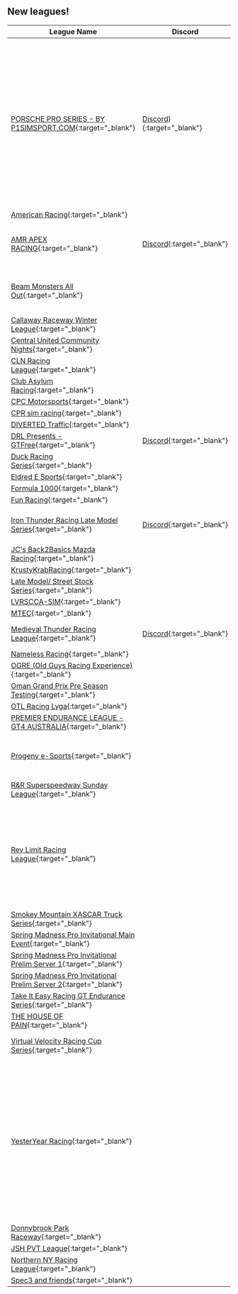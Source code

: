 ## New leagues!

| League Name | Discord | About |
|---------------------------------------------------------------------------------------------------------------------------------------------|-----------------------------------------------------------|-----------------------------------------------------------------------------------------------------------------------------------------------------------------------------------------------------------------------------------------------------------------------------------------------------------------------------------------------------------------------------------------------------------------------------------------------------------------------------------------------------------------------------------------------------------------------------------------------------------------------------------------------------------------------------------------------------------------------------------------------------------------------------------------------------------------------------------------------------------------------------------------------------------------------------------------------------------------------------------------------|
|[PORSCHE PRO SERIES \- BY P1SIMSPORT\.COM](https://members.iracing.com/membersite/member/LeagueView.do?league=10536){:target="_blank"} |[Discord](https://discord.gg/kAudF2SHjS)){:target="_blank"} |ACQUIRE YOUR COMPETITION LICENSE \- IN 4 EASY STEPS\!  1\. Fill out the Google Form provided here: https://forms\.gle/Zxa4Vn1PuwdpWETu9   2\. Entry Fee Submission: Visit the official league website\. https://www\.p1simsport\.com/ Navigate to the &\#8220;League Entry&\#8221; section\. Click on the designated button for entering the league\. Follow the prompts to pay the entry fee securely\.   3\. Discord Confirmation: \(Discord: https://discord\.gg/kAudF2SHjS\) Send a direct message to the league admin \(Ben @benrushes\) confirming that you have completed the Google Form and paid the entry fee\.   4\. Admin Review and Finalization: The league admin will review the submitted form and payment\. Participants will receive a final message indicating their successful registration and any additional relevant information\. Upon successful review, the admin will officially confirm the participant's spot in the league via \#entry\-list in the discord\. |
|[American Racing](https://members.iracing.com/membersite/member/LeagueView.do?league=10524){:target="_blank"} | | |
|[AMR APEX RACING](https://members.iracing.com/membersite/member/LeagueView.do?league=10539){:target="_blank"} |[Discord](https://discord.gg/CYKweAtZYn){:target="_blank"} |NextGEN Cup Series \(Season 1\) 02/03/2024   Saturday Nights\.  50% Race Length\.  Open Setup\.  Lobby Opens at 8:00pm EST\.  60 Minutes Practice\.  Qualification starts at 9:00pm EST  2 Qualifying Laps done in 5 Minutes  Race Starts at 9:05pm EST\. |
|[Beam Monsters All Out](https://members.iracing.com/membersite/member/LeagueView.do?league=10556){:target="_blank"} | |Welcome to Beam Monsters All Out, the premier iRacing league that takes virtual racing to the extreme\! In this adrenaline\-fueled competition, drivers from around the globe converge to showcase their skills in a unique and thrilling environment\. |
|[Callaway Raceway Winter League](https://members.iracing.com/membersite/member/LeagueView.do?league=10538){:target="_blank"} | | |
|[Central United Community Nights](https://members.iracing.com/membersite/member/LeagueView.do?league=10535){:target="_blank"} | |A fun place to hang out and race with the CU Community\! |
|[CLN Racing League](https://members.iracing.com/membersite/member/LeagueView.do?league=10527){:target="_blank"} | |Liga de Campeonatos |
|[Club Asylum Racing](https://members.iracing.com/membersite/member/LeagueView.do?league=10520){:target="_blank"} | |This is a league for distinguished gentlemen who enjoy \*\*\* around and finding out\. |
|[CPC Motorsports](https://members.iracing.com/membersite/member/LeagueView.do?league=10533){:target="_blank"} | |GT4 League for fun\. Any skill level welcome |
|[CPR sim racing](https://members.iracing.com/membersite/member/LeagueView.do?league=10551){:target="_blank"} | |ovel dirt and asphalt |
|[DIVERTED Traffic](https://members.iracing.com/membersite/member/LeagueView.do?league=10522){:target="_blank"} | | |
|[DRL Presents \- GTFree](https://members.iracing.com/membersite/member/LeagueView.do?league=10545){:target="_blank"} |[Discord](https://discord.gg/ZNpkwyz4SQ){:target="_blank"} |Free entry & Free tracks, just buy your preferred GT3 car\. Full details can be found in the DRL discord server\. |
|[Duck Racing Series](https://members.iracing.com/membersite/member/LeagueView.do?league=10517){:target="_blank"} | |Races will be Saturday nights\. no entry fee required |
|[Eldred E Sports](https://members.iracing.com/membersite/member/LeagueView.do?league=10552){:target="_blank"} | |DIRT RACING |
|[Formula 1000](https://members.iracing.com/membersite/member/LeagueView.do?league=10548){:target="_blank"} | |A Place for Formula 1000 Drivers to practice and race\. |
|[Fun Racing](https://members.iracing.com/membersite/member/LeagueView.do?league=10525){:target="_blank"} | |couple of dudes being dudes |
|[Iron Thunder Racing Late Model Series](https://members.iracing.com/membersite/member/LeagueView.do?league=10550){:target="_blank"} |[Discord](https://discord.gg/bgBXDXmdc6){:target="_blank"} |Your must be a member ITR\(Iron Thunder Racing\) discord to race in this league\!\! If you want to be apart of our league please use https://discord\.gg/bgBXDXmdc6 to join the discord and sign up for late model stock\. |
|[JC's Back2Basics Mazda Racing](https://members.iracing.com/membersite/member/LeagueView.do?league=10549){:target="_blank"} | | |
|[KrustyKrabRacing](https://members.iracing.com/membersite/member/LeagueView.do?league=10526){:target="_blank"} | | |
|[Late Model/ Street Stock Series](https://members.iracing.com/membersite/member/LeagueView.do?league=10523){:target="_blank"} | | |
|[LVRSCCA\-SIM](https://members.iracing.com/membersite/member/LeagueView.do?league=10529){:target="_blank"} | |Las Vegas SCCA Division |
|[MTEC](https://members.iracing.com/membersite/member/LeagueView.do?league=10543){:target="_blank"} | |Multiclass Team Endurance Cup |
|[Medieval Thunder Racing League](https://members.iracing.com/membersite/member/LeagueView.do?league=10554){:target="_blank"} |[Discord](https://discord.gg/zbXTmhWhNc){:target="_blank"} |The Medieval Thunder Racing League is an iRacing league designed to simulate the competitive environment of official NASCAR series\. |
|[Nameless Racing](https://members.iracing.com/membersite/member/LeagueView.do?league=10519){:target="_blank"} | |Team based Racing League |
|[OGRE \(Old Guys Racing Experience\)](https://members.iracing.com/membersite/member/LeagueView.do?league=10537){:target="_blank"} | |ARCA Menards League for drivers 50 and up |
|[Oman Grand Prix Pre Season Testing](https://members.iracing.com/membersite/member/LeagueView.do?league=10531){:target="_blank"} | | |
|[OTL Racing Lyga](https://members.iracing.com/membersite/member/LeagueView.do?league=10558){:target="_blank"} | | |
|[PREMIER ENDURANCE LEAGUE \- GT4 AUSTRALIA](https://members.iracing.com/membersite/member/LeagueView.do?league=10553){:target="_blank"} | | |
|[Progeny e\-Sports](https://members.iracing.com/membersite/member/LeagueView.do?league=10555){:target="_blank"} | |The MX\-5 Challenge is designed for beginner and novice iRacing members to compete in a friendly and fun environment\.  Our primary focus is on improving driving skills, promoting fair competition, and fostering a sense of community\. |
|[R&R Superspeedway Sunday League](https://members.iracing.com/membersite/member/LeagueView.do?league=10557){:target="_blank"} | |GO FAST STAY CLEAN 3 wide is KING\!\! |
|[Rev Limit Racing League](https://members.iracing.com/membersite/member/LeagueView.do?league=10560){:target="_blank"} | |As we get this ball rolling\.\.\. Here's is some brief info\.   This league is started by 2 guys tired of everchanging leagues\. The ones filled with admin ego complexes and the ones who don't listen to the drivers\. We plan to take inpute from everyone to help develope this into something new and fun for all\.   We plan on a 10 race test season at the beginning of February to iron out any bugs\. This test season is free\. We want to get the nonsense worked out before we make anyone pay for anything\. So feel free to give us feedback as we move forward with this\.   Thanks for joining and we hope to make this as fun as possible\. |
|[Smokey Mountain XASCAR Truck Series](https://members.iracing.com/membersite/member/LeagueView.do?league=10530){:target="_blank"} | | |
|[Spring Madness Pro Invitational Main Event](https://members.iracing.com/membersite/member/LeagueView.do?league=10540){:target="_blank"} | |Main Event for the Pro Inv |
|[Spring Madness Pro Invitational Prelim Server 1](https://members.iracing.com/membersite/member/LeagueView.do?league=10541){:target="_blank"} | |Server 1 for Prelim night |
|[Spring Madness Pro Invitational Prelim Server 2](https://members.iracing.com/membersite/member/LeagueView.do?league=10542){:target="_blank"} | |Server 2 for Prelim night |
|[Take It Easy Racing GT Endurance Series](https://members.iracing.com/membersite/member/LeagueView.do?league=10546){:target="_blank"} | |Soon |
|[THE HOUSE OF PAIN](https://members.iracing.com/membersite/member/LeagueView.do?league=10544){:target="_blank"} | |Come sit down kick your shoes off and sit a spell\.\.\. |
|[Virtual Velocity Racing Cup Series](https://members.iracing.com/membersite/member/LeagueView.do?league=10532){:target="_blank"} | |Please visit https://www\.facebook\.com/groups/virtualvelocityracing for more information\. |
|[YesterYear Racing](https://members.iracing.com/membersite/member/LeagueView.do?league=10518){:target="_blank"} | |YesterYear Racing is a unique League that ties history to present day\. Because of the many customizable parameters available in iRacing, each race is set up based on an actual historic race\. Race length, time of day, and weather all mirror the race that took place in history\. In addition, YesterYear Racing follows the rules and point system in effect during the period in which the historic series took place\.   The launch of YesterYear Racing will take place in March 2024 and include only one series\. The inaugural series will be based on the 1990 NASCAR Whelen Modified and S\.M\.A\.R\.T\. Modified seasons\. Races will take place on Tuesday evenings at 9:00pm EST after a 55\-minute practice session and a 5\-minute qualifying session\. The first race will be held on March 12, 2024, followed by 14 races throughout the calendar year 2024\. All races will be broadcast live by Maconi Entertainment, a line of business within Maconi Setup Shop LLC\. |
|[Donnybrook Park Raceway](https://members.iracing.com/membersite/member/LeagueView.do?league=10534){:target="_blank"} | |Enthusiast's from Zim or Rhodesia or other less nice places |
|[JSH PVT League](https://members.iracing.com/membersite/member/LeagueView.do?league=10559){:target="_blank"} | | |
|[Northern NY Racing League](https://members.iracing.com/membersite/member/LeagueView.do?league=10528){:target="_blank"} | | |
|[Spec3 and friends](https://members.iracing.com/membersite/member/LeagueView.do?league=10547){:target="_blank"} | |Racing for Spec3 racers and friends of the series |

